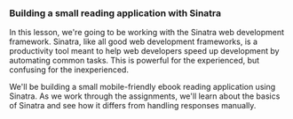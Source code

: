### Building a small reading application with Sinatra

In this lesson, we're going to be working with the Sinatra web development framework. Sinatra, like all good web development frameworks, is a productivity tool meant to help web developers speed up development by automating common tasks. This is powerful for the experienced, but confusing for the inexperienced.

We'll be building a small mobile-friendly ebook reading application using Sinatra. As we work through the assignments, we'll learn about the basics of Sinatra and see how it differs from handling responses manually.
